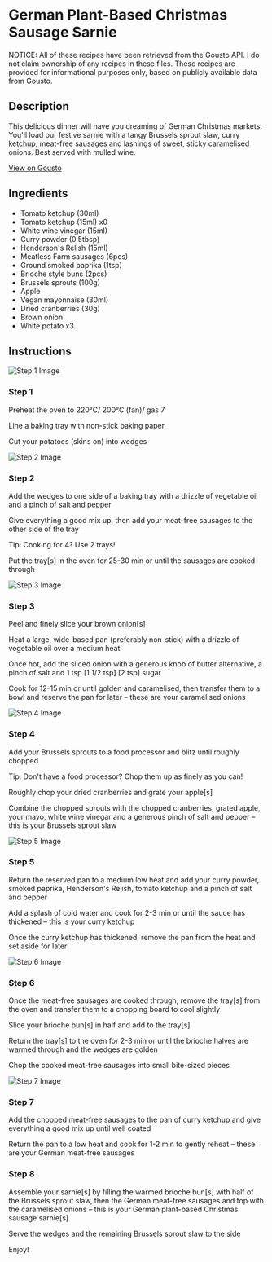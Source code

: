 # German Plant-Based Christmas Sausage Sarnie

NOTICE: All of these recipes have been retrieved from the Gousto API. I do not claim ownership of any recipes in these files. These recipes are provided for informational purposes only, based on publicly available data from Gousto.

## Description

This delicious dinner will have you dreaming of German Christmas markets. You'll load our festive sarnie with a tangy Brussels sprout slaw, curry ketchup, meat-free sausages and lashings of sweet, sticky caramelised onions. Best served with mulled wine. 

[View on Gousto](https://www.gousto.co.uk/recipes/cookbook/the-german-plant-based-sausage-christmas-sarnie)

## Ingredients

- Tomato ketchup (30ml)
- Tomato ketchup (15ml) x0
- White wine vinegar (15ml)
- Curry powder (0.5tbsp)
- Henderson's Relish (15ml)
- Meatless Farm sausages (6pcs)
- Ground smoked paprika (1tsp)
- Brioche style buns (2pcs)
- Brussels sprouts (100g)
- Apple
- Vegan mayonnaise (30ml)
- Dried cranberries (30g)
- Brown onion
- White potato x3

## Instructions

![Step 1 Image](https://production-media.gousto.co.uk/cms/recipe-step-image/step-1-1636999901162-x200.jpg)

### Step 1

Preheat the oven to 220°C/ 200°C (fan)/ gas 7

Line a baking tray with non-stick baking paper

Cut your potatoes (skins on) into wedges

![Step 2 Image](https://production-media.gousto.co.uk/cms/recipe-step-image/step-2-1636999908537-x200.jpg)

### Step 2

Add the wedges to one side of a baking tray with a drizzle of vegetable oil and a pinch of salt and pepper

Give everything a good mix up, then add your meat-free sausages to the other side of the tray

Tip: Cooking for 4? Use 2 trays!

Put the tray[s] in the oven for 25-30 min or until the sausages are cooked through

![Step 3 Image](https://production-media.gousto.co.uk/cms/recipe-step-image/step-3-1636999913967-x200.jpg)

### Step 3

Peel and finely slice your brown onion[s]

Heat a large, wide-based pan (preferably non-stick) with a drizzle of vegetable oil over a medium heat

Once hot, add the sliced onion with a generous knob of butter alternative, a pinch of salt and 1 tsp <span class="text-purple">[1 1/2 tsp]</span> <span class="text-danger">[2 tsp]</span> sugar

Cook for 12-15 min or until golden and caramelised, then transfer them to a bowl and reserve the pan for later – these are your caramelised onions

![Step 4 Image](https://production-media.gousto.co.uk/cms/recipe-step-image/step-4-1636999921781-x200.jpg)

### Step 4

Add your Brussels sprouts to a food processor and blitz until roughly chopped

Tip: Don't have a food processor? Chop them up as finely as you can!

Roughly chop your dried cranberries and grate your apple[s]

Combine the chopped sprouts with the chopped cranberries, grated apple, your mayo, white wine vinegar and a generous pinch of salt and pepper – this is your Brussels sprout slaw

![Step 5 Image](https://production-media.gousto.co.uk/cms/recipe-step-image/step-5-1636999928936-x200.jpg)

### Step 5

Return the reserved pan to a medium low heat and add your curry powder, smoked paprika, Henderson's Relish, tomato ketchup and a pinch of salt and pepper

Add a splash of cold water and cook for 2-3 min or until the sauce has thickened – this is your curry ketchup

Once the curry ketchup has thickened, remove the pan from the heat and set aside for later

![Step 6 Image](https://production-media.gousto.co.uk/cms/recipe-step-image/step-6-1636999936696-x200.jpg)

### Step 6

Once the meat-free sausages are cooked through, remove the tray[s]<span class="text-danger"> </span>from the oven and transfer them to a chopping board to cool slightly

Slice your brioche bun[s] in half and add to the tray[s]

Return the tray[s]<span class="text-danger"> </span>to the oven for 2-3 min or until the brioche halves are warmed through and the wedges are golden

Chop the cooked meat-free sausages into small bite-sized pieces

![Step 7 Image](https://production-media.gousto.co.uk/cms/recipe-step-image/step-7-1636999946692-x200.jpg)

### Step 7

Add the chopped meat-free sausages to the pan of curry ketchup and give everything a good mix up until well coated

Return the pan to a low heat and cook for 1-2 min to gently reheat – these are your German meat-free sausages

### Step 8

Assemble your sarnie[s] by filling the warmed brioche bun[s] with half of the Brussels sprout slaw, then the German meat-free sausages and top with the caramelised onions – this is your German plant-based Christmas sausage sarnie[s]

Serve the wedges and the remaining Brussels sprout slaw to the side

Enjoy!

